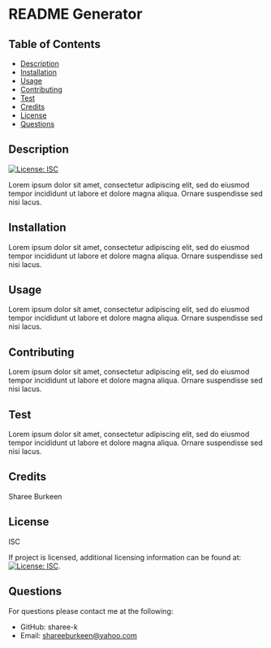 
  # README Generator

  ## Table of Contents
  - [Description](#description)
  - [Installation](#installation)
  - [Usage](#usage)
  - [Contributing](#contributing)
  - [Test](#test)
  - [Credits](#credits)
  - [License](#license)
  - [Questions](#questions)

  ## Description
  [![License: ISC](https://img.shields.io/badge/License-ISC-blue.svg)](https://opensource.org/licenses/ISC)

  Lorem ipsum dolor sit amet, consectetur adipiscing elit, sed do eiusmod tempor incididunt ut labore et dolore magna aliqua. Ornare suspendisse sed nisi lacus.

  ## Installation
  Lorem ipsum dolor sit amet, consectetur adipiscing elit, sed do eiusmod tempor incididunt ut labore et dolore magna aliqua. Ornare suspendisse sed nisi lacus.

  ## Usage
  Lorem ipsum dolor sit amet, consectetur adipiscing elit, sed do eiusmod tempor incididunt ut labore et dolore magna aliqua. Ornare suspendisse sed nisi lacus.

  ## Contributing
  Lorem ipsum dolor sit amet, consectetur adipiscing elit, sed do eiusmod tempor incididunt ut labore et dolore magna aliqua. Ornare suspendisse sed nisi lacus.

  ## Test
  Lorem ipsum dolor sit amet, consectetur adipiscing elit, sed do eiusmod tempor incididunt ut labore et dolore magna aliqua. Ornare suspendisse sed nisi lacus.

  ## Credits
  Sharee Burkeen

  ## License
  ISC

  If project is licensed, additional licensing information can be found at: [![License: ISC](https://img.shields.io/badge/License-ISC-blue.svg)](https://opensource.org/licenses/ISC).

  ## Questions
  For questions please contact me at the following:
  - GitHub: sharee-k
  - Email: shareeburkeen@yahoo.com
